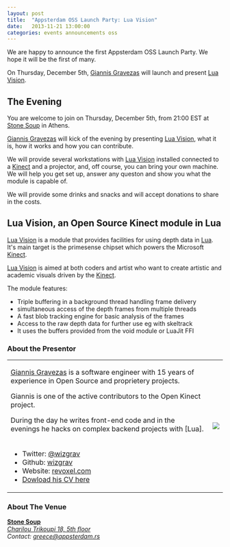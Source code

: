 ```yaml
---
layout: post
title:  "Appsterdam OSS Launch Party: Lua Vision"
date:   2013-11-21 13:00:00
categories: events announcements oss
---
```


We are happy to announce the first Appsterdam OSS Launch Party. We hope it will be the first of many.

On Thursday, December 5th, [Giannis Gravezas] will launch and present [Lua Vision].

## The Evening

You are welcome to join on Thursday, December 5th, from 21:00 EST at [Stone Soup] in Athens.

[Giannis Gravezas] will kick of the evening by presenting [Lua Vision], what it is, how it works and how you can contribute.

We will provide several workstations with [Lua Vision] installed connected to a [Kinect] and a projector, and, off course, you can bring your own machine. We will help you get set up, answer any queston and show you what the module is capable of.

We will provide some drinks and snacks and will accept donations to share in the costs.

## Lua Vision, an Open Source Kinect module in Lua

[Lua Vision] is a module that provides facilities for using depth data in [Lua].
It's main target is the primesense chipset which powers the Microsoft [Kinect].

[Lua Vision] is aimed at both coders and artist who want to create artistic and academic visuals driven by the [Kinect].

The module features:

* Triple buffering in a background thread handling frame delivery
* simultaneous access of the depth frames from multiple threads
* A fast blob tracking engine for basic analysis of the frames
* Access to the raw depth data for further use eg with skeltrack
* It uses the buffers provided from the void module or LuaJit FFI 


### About the Presentor

<table>
  <tr>
    <td style="padding-right: 10px;">
      <p>
        <a href="https://github.com/wizgrav">Giannis Gravezas</a> is a software engineer with 15 years of experience in Open Source and proprietery projects.
      </p>
      <p>
        Giannis is one of the active contributors to the Open Kinect project.
      </p>
      <p>
        During the day he writes front-end code and in the evenings he hacks on complex backend projects with [Lua].
      </p>
    </td>
    <td rowspan="2">
      <img src='https://2.gravatar.com/avatar/58795b38258be1f56cb562e86fdb0344?s=240'>
    </td>
  </tr>
  <tr>
    <td>
      <ul>
        <li> 
          Twitter: <a href="https://twitter.com/wizgrav">@wizgrav</a>
        </li>
        <li> 
          Github: <a href="https://github.com/wizgrav">wizgrav</a>
        </li>
        <li> 
          Website: <a href="http://revoxel.com">revoxel.com</a>
        </li>
        <li> 
          <a href="http://revoxel.com/cv.yannis.gravezas.pdf">Dowload his CV here</a>
        </li>
    </td>
  </tr>
</table>

### About The Venue

**[Stone Soup]**  
*[Charilou Trikoupi 18, 5th floor](http://maps.google.com?q=Charilou%20Trikoupi%2018,%20Athens,%20Greece)*  
*Contact: [greece@appsterdam.rs](mailto:greece@appsterdam.rs)*


[Giannis Gravezas]: https://github.com/wizgrav "Giannis Gravezas On Github"
[Lua Vision]: https://github.com/wizgrav/lua-vision "Lua Vision On Github"
[Kinect]: http://openkinect.org/ "Open Kinect"
[Lua]: http://www.lua.org "The Programming Language Lua"
[Stone Soup]: http://stonesoup.io